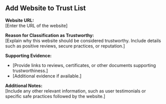 ## Add Website to Trust List

**Website URL:**  
[Enter the URL of the website]

**Reason for Classification as Trustworthy:**  
[Explain why this website should be considered trustworthy. Include details such as positive reviews, secure practices, or reputation.]

**Supporting Evidence:**  
- [Provide links to reviews, certificates, or other documents supporting trustworthiness.]
- [Additional evidence if available.]

**Additional Notes:**  
[Include any other relevant information, such as user testimonials or specific safe practices followed by the website.]
